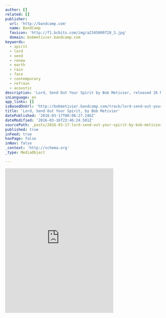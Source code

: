 ```yaml
---
author: []
related: []
publisher:
  url: 'http://bandcamp.com'
  name: BandCamp
  favicon: 'http://f1.bcbits.com/img/a2345009720_3.jpg'
  domain: bobmetivier.bandcamp.com
keywords:
  - spirit
  - lord
  - send
  - renew
  - earth
  - rain
  - face
  - contemporary
  - refrain
  - acoustic
description: 'Lord, Send Out Your Spirit by Bob Metivier, released 26 March 2015 Lord, Send Out Your Spirit You gather the rain In far reaches of the heavens You take wild rivers to tame As they wander through the mountains All the world and its seed Taste the waters You created'
inLanguage: en
app_links: []
isBasedOnUrl: 'http://bobmetivier.bandcamp.com/track/lord-send-out-your-spirit'
title: 'Lord, Send Out Your Spirit, by Bob Metivier'
datePublished: '2016-03-17T00:06:27.246Z'
dateModified: '2016-03-16T23:46:24.501Z'
sourcePath: _posts/2016-03-17-lord-send-out-your-spirit-by-bob-metivier.md
published: true
inFeed: true
hasPage: false
inNav: false
_context: 'http://schema.org'
_type: MediaObject

---
```

<iframe src="http://cdn.embedly.com/widgets/media.html?src=https%3A%2F%2Fbandcamp.com%2FEmbeddedPlayer%2Fv%3D2%2Ftrack%3D4204628787%2Fsize%3Dlarge%2Flinkcol%3D0084B4%2Fnotracklist%3Dtrue%2Ftwittercard%3Dtrue%2F&amp;url=http%3A%2F%2Fbobmetivier.bandcamp.com%2Ftrack%2Flord-send-out-your-spirit&amp;image=http%3A%2F%2Ff1.bcbits.com%2Fimg%2Fa2345009720_5.jpg&amp;key=b7d04c9b404c499eba89ee7072e1c4f7&amp;type=text%2Fhtml&amp;schema=bandcamp" width="350" height="467" scrolling="no" frameborder="0" allowfullscreen="allowfullscreen" style=""></iframe>